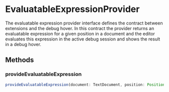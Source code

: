 # EvaluatableExpressionProvider

The evaluatable expression provider interface defines the contract between extensions and the debug hover. In this contract the provider returns an evaluatable expression for a given position in a document and the editor evaluates this expression in the active debug session and shows the result in a debug hover.

## Methods

### provideEvaluatableExpression

```typescript
provideEvaluatableExpression(document: TextDocument, position: Position, token: CancellationToken): ProviderResult<EvaluatableExpression>
```

[ProviderResult]: ProviderResultT.md
[Position]: Position.md
[EvaluatableExpression]: EvaluatableExpression.md
[TextDocument]: TextDocument.md
[CancellationToken]: CancellationToken.md
